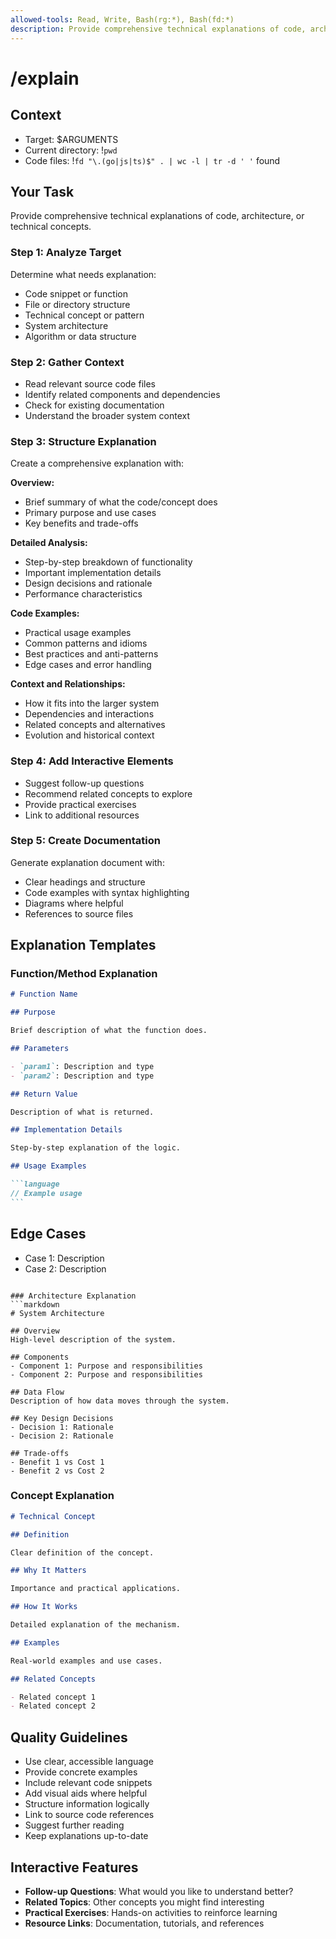 ```yaml
---
allowed-tools: Read, Write, Bash(rg:*), Bash(fd:*)
description: Provide comprehensive technical explanations of code, architecture, or concepts
---
```


# /explain

## Context

- Target: $ARGUMENTS
- Current directory: !`pwd`
- Code files: !`fd "\.(go|js|ts)$" . | wc -l | tr -d ' '` found

## Your Task

Provide comprehensive technical explanations of code, architecture, or technical concepts.

### Step 1: Analyze Target

Determine what needs explanation:

- Code snippet or function
- File or directory structure
- Technical concept or pattern
- System architecture
- Algorithm or data structure

### Step 2: Gather Context

- Read relevant source code files
- Identify related components and dependencies
- Check for existing documentation
- Understand the broader system context

### Step 3: Structure Explanation

Create a comprehensive explanation with:

**Overview:**

- Brief summary of what the code/concept does
- Primary purpose and use cases
- Key benefits and trade-offs

**Detailed Analysis:**

- Step-by-step breakdown of functionality
- Important implementation details
- Design decisions and rationale
- Performance characteristics

**Code Examples:**

- Practical usage examples
- Common patterns and idioms
- Best practices and anti-patterns
- Edge cases and error handling

**Context and Relationships:**

- How it fits into the larger system
- Dependencies and interactions
- Related concepts and alternatives
- Evolution and historical context

### Step 4: Add Interactive Elements

- Suggest follow-up questions
- Recommend related concepts to explore
- Provide practical exercises
- Link to additional resources

### Step 5: Create Documentation

Generate explanation document with:

- Clear headings and structure
- Code examples with syntax highlighting
- Diagrams where helpful
- References to source files

## Explanation Templates

### Function/Method Explanation

````markdown
# Function Name

## Purpose

Brief description of what the function does.

## Parameters

- `param1`: Description and type
- `param2`: Description and type

## Return Value

Description of what is returned.

## Implementation Details

Step-by-step explanation of the logic.

## Usage Examples

```language
// Example usage
```
````

## Edge Cases

- Case 1: Description
- Case 2: Description

````

### Architecture Explanation
```markdown
# System Architecture

## Overview
High-level description of the system.

## Components
- Component 1: Purpose and responsibilities
- Component 2: Purpose and responsibilities

## Data Flow
Description of how data moves through the system.

## Key Design Decisions
- Decision 1: Rationale
- Decision 2: Rationale

## Trade-offs
- Benefit 1 vs Cost 1
- Benefit 2 vs Cost 2
````

### Concept Explanation

```markdown
# Technical Concept

## Definition

Clear definition of the concept.

## Why It Matters

Importance and practical applications.

## How It Works

Detailed explanation of the mechanism.

## Examples

Real-world examples and use cases.

## Related Concepts

- Related concept 1
- Related concept 2
```

## Quality Guidelines

- Use clear, accessible language
- Provide concrete examples
- Include relevant code snippets
- Add visual aids where helpful
- Structure information logically
- Link to source code references
- Suggest further reading
- Keep explanations up-to-date

## Interactive Features

- **Follow-up Questions**: What would you like to understand better?
- **Related Topics**: Other concepts you might find interesting
- **Practical Exercises**: Hands-on activities to reinforce learning
- **Resource Links**: Documentation, tutorials, and references
